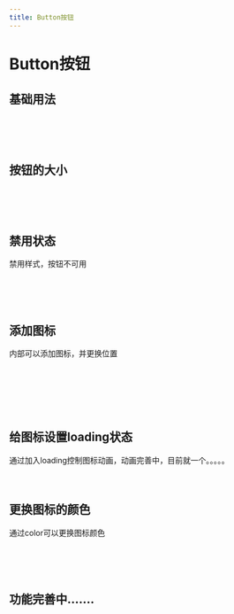 ```yaml
---
title: Button按钮
---
```


# Button按钮

## 基础用法
<ClientOnly>
<button-demo-default></button-demo-default>
</ClientOnly>

  <br/>
   <br/>
    <br/>
  
## 按钮的大小  
  
  <ClientOnly>
  <button-size></button-size>
  </ClientOnly>
  
  
 <br/>
      <br/>
         <br/>
     
  
## 禁用状态

禁用样式，按钮不可用

<ClientOnly>
<button-disabled></button-disabled>
</ClientOnly>

<br/>
   <br/>
    <br/>

## 添加图标

内部可以添加图标，并更换位置

<br/>

<button-icon></button-icon>
<br/>
   <br/>
    <br/>

## 给图标设置loading状态

通过加入loading控制图标动画，动画完善中，目前就一个。。。。。
<button-icon-loading></button-icon-loading>
<br/>
   <br/>
    <br/>
    
    
## 更换图标的颜色
 通过color可以更换图标颜色
 
 <button-icon-color></button-icon-color>
 
 
 
<br/>
<br/>
<br/> 

## 功能完善中.......
 



